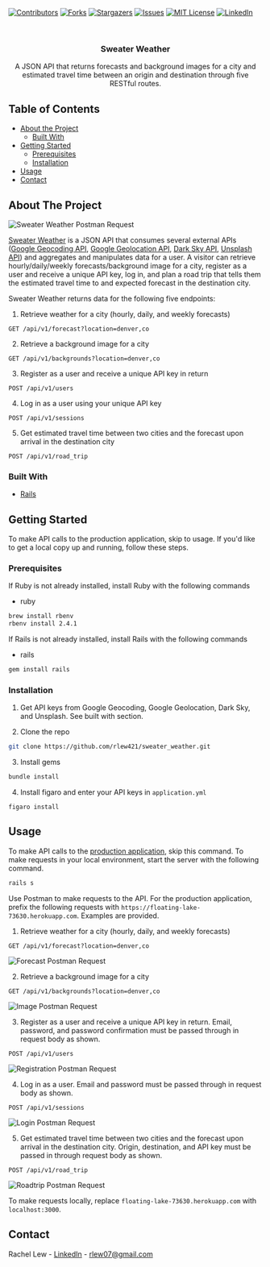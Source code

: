 [![Contributors][contributors-shield]][contributors-url]
[![Forks][forks-shield]][forks-url]
[![Stargazers][stars-shield]][stars-url]
[![Issues][issues-shield]][issues-url]
[![MIT License][license-shield]][license-url]
[![LinkedIn][linkedin-shield]][linkedin-url]



<!-- PROJECT LOGO -->
<br />
<p align="center">
  <h3 align="center">Sweater Weather</h3>

  <p align="center">
    A JSON API that returns forecasts and background images for a city and estimated travel time between an origin and destination through five RESTful routes.
  </p>
</p>



<!-- TABLE OF CONTENTS -->
## Table of Contents

* [About the Project](#about-the-project)
  * [Built With](#built-with)
* [Getting Started](#getting-started)
  * [Prerequisites](#prerequisites)
  * [Installation](#installation)
* [Usage](#usage)
* [Contact](#contact)



<!-- ABOUT THE PROJECT -->
## About The Project

![Sweater Weather Postman Request](https://user-images.githubusercontent.com/48839191/82373738-3b4cd500-99db-11ea-8e3e-90458f1f86d7.png)

[Sweater Weather](https://floating-lake-73630.herokuapp.com/) is a JSON API that consumes several external APIs ([Google Geocoding API](https://developers.google.com/maps/documentation/geocoding/start?utm_source=google&utm_medium=cpc&utm_campaign=FY18-Q2-global-demandgen-paidsearchonnetworkhouseads-cs-maps_contactsal_saf&utm_content=text-ad-none-none-DEV_c-CRE_315916117595-ADGP_Hybrid+%7C+AW+SEM+%7C+BKWS+~+Google+Maps+Geocoding+API-KWID_43700039136946117-aud-581578347266:kwd-300650646186-userloc_9028770&utm_term=KW_google%20geocoding%20api-ST_google+geocoding+api&gclid=CjwKCAjwh472BRAGEiwAvHVfGm8JFeuzbZ2IAX9GgfrJbwGJg4Wol_XqXpX67z1jVEC9pK9yL-SSABoCOX8QAvD_BwE), [Google Geolocation API](https://developers.google.com/maps/documentation/geolocation/intro?utm_source=google&utm_medium=cpc&utm_campaign=FY18-Q2-global-demandgen-paidsearchonnetworkhouseads-cs-maps_contactsal_saf&utm_content=text-ad-none-none-DEV_c-CRE_315916117601-ADGP_Hybrid+%7C+AW+SEM+%7C+BKWS+~+Google+Maps+Geolocation+API-KWID_43700039136946123-aud-581578347266:kwd-300650646226-userloc_9028770&utm_term=KW_google%20geolocation%20api-ST_google+geolocation+api&gclid=CjwKCAjwh472BRAGEiwAvHVfGguoJUzsCpOTbR2bzPCDI2y8EsodBbsf04hATUFHoYLkzLVFKzBp-xoCbV0QAvD_BwE), [Dark Sky API](https://darksky.net/dev), [Unsplash API](https://unsplash.com/documentation)) and aggregates and manipulates data for a user. A visitor can retrieve hourly/daily/weekly forecasts/background image for a city, register as a user and receive a unique API key, log in, and plan a road trip that tells them the estimated travel time to and expected forecast in the destination city.

Sweater Weather returns data for the following five endpoints:

1. Retrieve weather for a city (hourly, daily, and weekly forecasts)
```
GET /api/v1/forecast?location=denver,co
```
2. Retrieve a background image for a city
```
GET /api/v1/backgrounds?location=denver,co
```
3. Register as a user and receive a unique API key in return
```
POST /api/v1/users
```
4. Log in as a user using your unique API key
```
POST /api/v1/sessions
```
5. Get estimated travel time between two cities and the forecast upon arrival in the destination city
```
POST /api/v1/road_trip
```

### Built With
* [Rails](https://guides.rubyonrails.org/)

<!-- GETTING STARTED -->
## Getting Started

To make API calls to the production application, skip to usage. If you'd like to get a local copy up and running, follow these steps.

### Prerequisites

If Ruby is not already installed, install Ruby with the following commands
* ruby
```sh
brew install rbenv
rbenv install 2.4.1
```

If Rails is not already installed, install Rails with the following commands
* rails
```sh
gem install rails
```

### Installation

1. Get API keys from Google Geocoding, Google Geolocation, Dark Sky, and Unsplash. See built with section.

2. Clone the repo
```sh
git clone https://github.com/rlew421/sweater_weather.git
```
3. Install gems
```sh
bundle install
```
4. Install figaro and enter your API keys in `application.yml`
```JS
figaro install
```



<!-- USAGE EXAMPLES -->
## Usage

To make API calls to the [production application](https://floating-lake-73630.herokuapp.com/), skip this command. To make requests in your local environment, start the server with the following command.
```sh
rails s
```

Use Postman to make requests to the API. For the production application, prefix the following requests with
```https://floating-lake-73630.herokuapp.com```. Examples are provided.

1. Retrieve weather for a city (hourly, daily, and weekly forecasts)
```
GET /api/v1/forecast?location=denver,co
```
![Forecast Postman Request](https://user-images.githubusercontent.com/48839191/82380736-33def900-99e6-11ea-8f0a-798b83e2b946.png)

2. Retrieve a background image for a city
```
GET /api/v1/backgrounds?location=denver,co
```
![Image Postman Request](https://user-images.githubusercontent.com/48839191/82380847-6852b500-99e6-11ea-88a6-3eed2af6f2d4.png)

3. Register as a user and receive a unique API key in return. Email, password, and password confirmation must be passed through in request body as shown.
```
POST /api/v1/users
```
![Registration Postman Request](https://user-images.githubusercontent.com/48839191/82381235-11011480-99e7-11ea-8633-59a59d7cb279.png)

4. Log in as a user. Email and password must be passed through in request body as shown.
```
POST /api/v1/sessions
```
![Login Postman Request](https://user-images.githubusercontent.com/48839191/82381534-9c7aa580-99e7-11ea-8af7-abfb4ab950ad.png)

5. Get estimated travel time between two cities and the forecast upon arrival in the destination city. Origin, destination, and API key must be passed in through request body as shown.
```
POST /api/v1/road_trip
```

![Roadtrip Postman Request](https://user-images.githubusercontent.com/48839191/82379091-8cf95d80-99e3-11ea-817d-b54e01b1b036.png)

To make requests locally, replace ```floating-lake-73630.herokuapp.com``` with ```localhost:3000```.


<!-- CONTACT -->
## Contact

Rachel Lew - [LinkedIn](https://www.linkedin.com/in/rachel-ann-lew/) - rlew07@gmail.com


<!-- MARKDOWN LINKS & IMAGES -->
<!-- https://www.markdownguide.org/basic-syntax/#reference-style-links -->
[contributors-shield]: https://img.shields.io/github/contributors/othneildrew/Best-README-Template.svg?style=flat-square
[contributors-url]: https://github.com/othneildrew/Best-README-Template/graphs/contributors
[forks-shield]: https://img.shields.io/github/forks/othneildrew/Best-README-Template.svg?style=flat-square
[forks-url]: https://github.com/othneildrew/Best-README-Template/network/members
[stars-shield]: https://img.shields.io/github/stars/othneildrew/Best-README-Template.svg?style=flat-square
[stars-url]: https://github.com/othneildrew/Best-README-Template/stargazers
[issues-shield]: https://img.shields.io/github/issues/othneildrew/Best-README-Template.svg?style=flat-square
[issues-url]: https://github.com/othneildrew/Best-README-Template/issues
[license-shield]: https://img.shields.io/github/license/othneildrew/Best-README-Template.svg?style=flat-square
[license-url]: https://github.com/othneildrew/Best-README-Template/blob/master/LICENSE.txt
[linkedin-shield]: https://img.shields.io/badge/-LinkedIn-black.svg?style=flat-square&logo=linkedin&colorB=555
[linkedin-url]: https://linkedin.com/in/othneildrew
[product-screenshot]: images/screenshot.png
